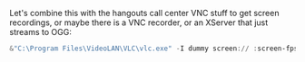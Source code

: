 Let's combine this with the hangouts call center VNC stuff to get screen recordings, or maybe there is a VNC recorder, or an XServer that just streams to OGG:

```powershell
&"C:\Program Files\VideoLAN\VLC\vlc.exe" -I dummy screen:// :screen-fps=120.000000 :screen-caching=100 ":sout=#transcode{vcodec=theo,vb=800,scale=0,width=600,height=480,acodec=mp3}:http{mux=ogg,dst=127.0.0.1:8080/desktop.ogg}" :no-sout-rtp-sap :no-sout-standard-sap :ttl=1 :sout-keep
```